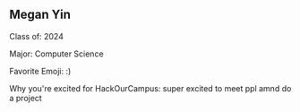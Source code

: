 ## Megan Yin

Class of: 2024

Major: Computer Science

Favorite Emoji: :)

Why you're excited for HackOurCampus: super excited to meet ppl amnd do a project